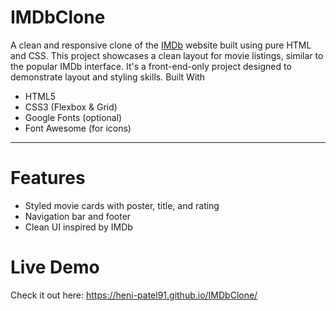 # IMDbClone

A clean and responsive clone of the [IMDb](https://www.imdb.com) website built using pure HTML and CSS. This project showcases a clean layout for movie listings, similar to the popular IMDb interface. It's a front-end-only project designed to demonstrate layout and styling skills.
Built With
- HTML5
- CSS3 (Flexbox & Grid)
- Google Fonts (optional)
- Font Awesome (for icons)

---

 # Features
- Styled movie cards with poster, title, and rating
- Navigation bar and footer
- Clean UI inspired by IMDb

# Live Demo
Check it out here:
       https://heni-patel91.github.io/IMDbClone/
